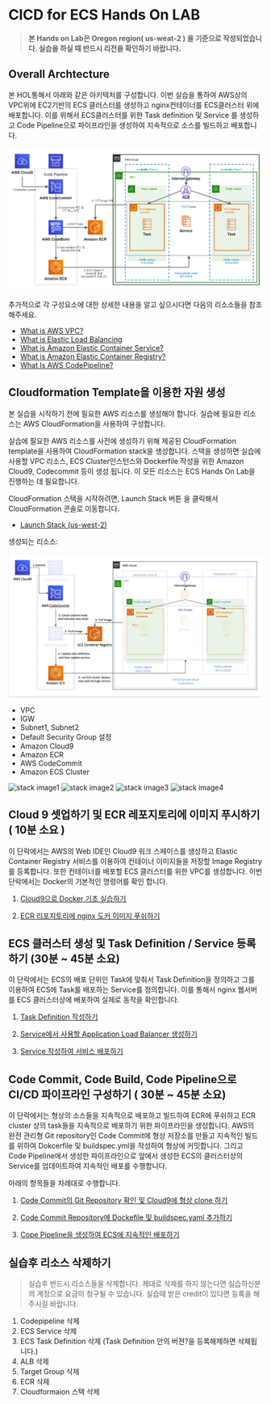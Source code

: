 # CICD for ECS Hands On LAB

> **본 Hands on Lab은 Oregon region( us-weat-2 ) 을 기준으로 작성되었습니다. 실습을 하실 때 반드시 리전을 확인하기 바랍니다.**

## Overall Archtecture

본 HOL통해서 아래와 같은 아키텍처를 구성합니다. 이번 실습을 통하여 AWS상의 VPC위에 EC2기반의 ECS 클러스터를 생성하고 nginx컨테이너를 ECS클러스터 위에 배포합니다. 이를 위해서 ECS클러스터를 위한 Task definition 및 Service 를 생성하고 Code Pipeline으로 파이프라인을 생성하여 지속적으로 소스를 빌드하고 배포합니다.

![Alt](images/hol-ecs-2.png "create pipe")

추가적으로 각 구성요소에 대한 상세한 내용을 알고 싶으시다면 다음의 리소소들을 참조해주세요.

- [What is AWS VPC?](https://docs.aws.amazon.com/vpc/latest/userguide/what-is-amazon-vpc.html)
- [What is Elastic Load Balancing](https://docs.aws.amazon.com/elasticloadbalancing/latest/userguide/what-is-load-balancing.html)
- [What is Amazon Elastic Container Service?](https://docs.aws.amazon.com/AmazonECS/latest/developerguide/Welcome.html)
- [What is Amazon Elastic Container Registry?](https://docs.aws.amazon.com/AmazonECR/latest/userguide/what-is-ecr.html)
- [What Is AWS CodePipeline?](https://docs.aws.amazon.com/codepipeline/latest/userguide/welcome.html)

## Cloudformation Template을 이용한 자원 생성
본 실습을 시작하기 전에 필요한 AWS 리소스를 생성해야 합니다. 실습에 필요한 리소스는 AWS CloudFormation을 사용하여 구성합니다.

실습에 필요한 AWS 리소스를 사전에 생성하기 위해 제공된 CloudFormation template을 사용하여 CloudFormation stack을 생성합니다. 스택을 생성하면 실습에 사용할 VPC 리소스, ECS Cluster인스턴스와 Dockerfile 작성을 위한 Amazon Cloud9, Codecommit 등이 생성 됩니다. 이 모든 리소스는 ECS Hands On Lab을 진행하는 데 필요합니다.

CloudFormation 스택을 시작하려면, Launch Stack 버튼 을 클릭해서 CloudFormation 콘솔로 이동합니다.

- [Launch Stack (us-west-2)](https://console.aws.amazon.com/cloudformation/home?region=us-west-2#/stacks/new?stackName=ecs-hol&templateURL=https://mzc-etc-hol.s3-us-west-2.amazonaws.com/ecs-workshop-stack.yaml)

생성되는 리소스:

![stack architecture](images/overall-architecture-cfn.png "stack architecture")

- VPC
- IGW
- Subnet1, Subnet2
- Default Security Group 설정
- Amazon Cloud9
- Amazon ECR
- AWS CodeCommit
- Amazon ECS Cluster

![stack image1](images/stack1.png "create set1")
![stack image2](images/stack2.png "create set2")
![stack image3](images/stack3.png "create set3")
![stack image4](images/stack4.png "create set4")



## Cloud 9 셋업하기 및 ECR 레포지토리에 이미지 푸시하기 ( 10분 소요 )

이 단락에서는 AWS의 Web IDE인 Cloud9 워크 스페이스를 생성하고 Elastic Container Registry 서비스를 이용하여 컨테이너 이미지들을 저장할 Image Registry를 등록합니다. 또한 컨테이너를 배포할 ECS 클러스터를 위한 VPC를 생성합니다. 이번 단락에서는 Docker의 기본적인 명령어를 확인 합니다.


1. [Cloud9으로 Docker 기초 실습하기](doc/cloud9-docker-basic.md)

2. [ECR 리포지토리에 nginx 도커 이미지 푸쉬하기](doc/create-ecr-repository.md)


## ECS 클러스터 생성 및 Task Definition / Service 등록하기 (30분 ~ 45분 소요)

이 단락에서는 ECS의 배포 단위인 Task에 맞춰서 Task Definition을 정의하고 그를 이용하여 ECS에 Task를 배포하는 Service를 정의합니다. 이를 통해서 nginx 웹서버를 ECS 클러스터상에 배포하여 실제로 동작을 확인합니다.

1. [Task Definition 작성하기](doc/create-task-definition.md)

3. [Service에서 사용할 Application Load Balancer 생성하기](doc/create-alb.md)

4. [Service 작성하여 서비스 배포하기](doc/create-service.md)


## Code Commit, Code Build, Code Pipeline으로 CI/CD 파이프라인 구성하기 ( 30분 ~ 45분 소요)

이 단락에서는 형상의 소스들을 지속적으로 배포하고 빌드하여 ECR에 푸쉬하고 ECR cluster 상의 task들을 지속적으로 배포하기 위한 파이프라인을 생성합니다. AWS의 완전 관리형 Git repository인 Code Commit에 형상 저장소를 만들고 지속적인 빌드를 위하여 Dokcerfile 및 buildspec.yml을 작성하여 형상에 커밋합니다. 그리고 Code Pipeline에서 생성한 파이프라인으로 앞에서 생성한 ECS의 클러스터상의 Service를 업데이트하여 지속적인 배포를 수행합니다.

 아래의 항목들을 차례대로 수행합니다.

1. [Code Commit의 Git Repository 확인 및 Cloud9에 형상 clone 하기](doc/create-codecommit-repo.md)

2. [Code Commit Repository에 Dockefile 및 buildspec.yaml 추가하기](doc/create-resource-for-build.md)

3. [Cope Pipeline을 생성하여 ECS에 지속적인 배포하기](doc/create-pipeline.md)

## 실습후 리소스 삭제하기

> 실습후 반드시 리소스들을 삭제합니다. 제대로 삭제를 하지 않는다면 실습하신분의 계정으로 요금이 청구될 수 있습니다. 실습때 받은 credit이 있다면 등록을 해주시길 바랍니다.

1. Codepipeline 삭제
2. ECS Service 삭제
3. ECS Task Definition 삭제 (Task Definition 안의 버젼?을 등록해제하면 삭제됩니다.)
4. ALB 삭제
5. Target Group 삭제
6. ECR 삭제
7. Cloudformaion 스택 삭제
